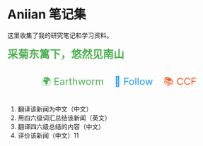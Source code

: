 # Aniian 笔记集

这里收集了我的研究笔记和学习资料。

**<span style="color: #4CAF50; font-size: 24px; font-weight: bold;">采菊东篱下，悠然见南山</span>**

<div style="text-align: center; margin: 20px 0; padding: 10px; background-color: rgba(249, 249, 249, 0); border-radius: 8px;">
    <a href="https://julebu.co/" target="_blank" style="font-size: 22px; color: #4CAF50; text-decoration: none; margin: 10px; transition: color 0.3s;">🌍 Earthworm</a>     
    <a href="https://app.follow.is/feeds/all/pending?view=0" target="_blank" style="font-size: 22px; color: #2196F3; text-decoration: none; margin: 10px; transition: color 0.3s;">🔗 Follow</a>        
    <a href="https://passport.ccf.org.cn/sso/platform?_access_code=b34a144c6fd94a4184b3c4296ee5ff94" target="_blank" style="font-size: 22px; color: #FF5722; text-decoration: none; margin: 10px; transition: color 0.3s;">📚 CCF</a>
</div>


1. 翻译该新闻为中文（中文）
2. 用四六级词汇总结该新闻（英文）
2. 翻译四六级总结的内容（中文）
3. 评价该新闻（中文）11